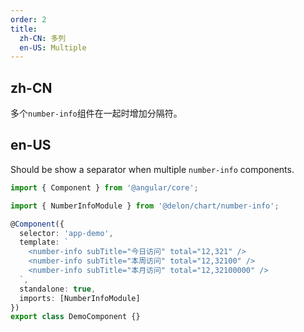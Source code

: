 ```yaml
---
order: 2
title:
  zh-CN: 多列
  en-US: Multiple
---
```


## zh-CN

多个`number-info`组件在一起时增加分隔符。

## en-US

Should be show a separator when multiple `number-info` components.

```ts
import { Component } from '@angular/core';

import { NumberInfoModule } from '@delon/chart/number-info';

@Component({
  selector: 'app-demo',
  template: `
    <number-info subTitle="今日访问" total="12,321" />
    <number-info subTitle="本周访问" total="12,32100" />
    <number-info subTitle="本月访问" total="12,32100000" />
  `,
  standalone: true,
  imports: [NumberInfoModule]
})
export class DemoComponent {}
```
